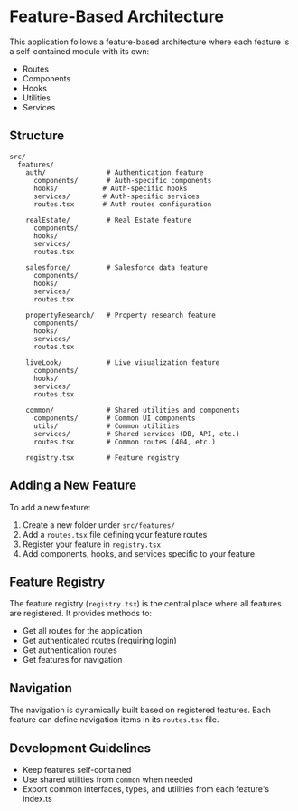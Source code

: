 # Feature-Based Architecture

This application follows a feature-based architecture where each feature is a self-contained module with its own:

- Routes
- Components
- Hooks
- Utilities
- Services

## Structure

```
src/
  features/
    auth/               # Authentication feature
      components/       # Auth-specific components
      hooks/           # Auth-specific hooks
      services/        # Auth-specific services
      routes.tsx       # Auth routes configuration
    
    realEstate/         # Real Estate feature
      components/
      hooks/
      services/
      routes.tsx
    
    salesforce/         # Salesforce data feature
      components/
      hooks/
      services/
      routes.tsx
    
    propertyResearch/   # Property research feature
      components/
      hooks/
      services/
      routes.tsx
    
    liveLook/           # Live visualization feature
      components/
      hooks/
      services/
      routes.tsx
    
    common/             # Shared utilities and components
      components/       # Common UI components
      utils/            # Common utilities
      services/         # Shared services (DB, API, etc.)
      routes.tsx        # Common routes (404, etc.)
      
    registry.tsx        # Feature registry
```

## Adding a New Feature

To add a new feature:

1. Create a new folder under `src/features/`
2. Add a `routes.tsx` file defining your feature routes
3. Register your feature in `registry.tsx`
4. Add components, hooks, and services specific to your feature

## Feature Registry

The feature registry (`registry.tsx`) is the central place where all features are registered. It provides methods to:

- Get all routes for the application
- Get authenticated routes (requiring login)
- Get authentication routes
- Get features for navigation

## Navigation

The navigation is dynamically built based on registered features. Each feature can define navigation items in its `routes.tsx` file.

## Development Guidelines

- Keep features self-contained
- Use shared utilities from `common` when needed
- Export common interfaces, types, and utilities from each feature's index.ts